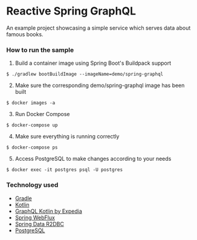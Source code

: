 # Reactive Spring GraphQL
An example project showcasing a simple service which serves data about famous books.

### How to run the sample
1. Build a container image using Spring Boot's Buildpack support
```
$ ./gradlew bootBuildImage --imageName=demo/spring-graphql
```

2. Make sure the corresponding demo/spring-graphql image has been built
```
$ docker images -a
```
3. Run Docker Compose
```
$ docker-compose up
```
4. Make sure everything is running correctly
```
$ docker-compose ps
```
5. Access PostgreSQL to make changes according to your needs
```
$ docker exec -it postgres psql -U postgres
```

### Technology used
- [Gradle](https://github.com/gradle/gradle)
- [Kotlin](https://github.com/JetBrains/kotlin)
- [GraphQL Kotlin by Expedia](https://github.com/ExpediaGroup/graphql-kotlin)
- [Spring WebFlux](https://spring.io/reactive)
- [Spring Data R2DBC](https://spring.io/projects/spring-data-r2dbc)
- [PostgreSQL](https://www.postgresql.org/)
